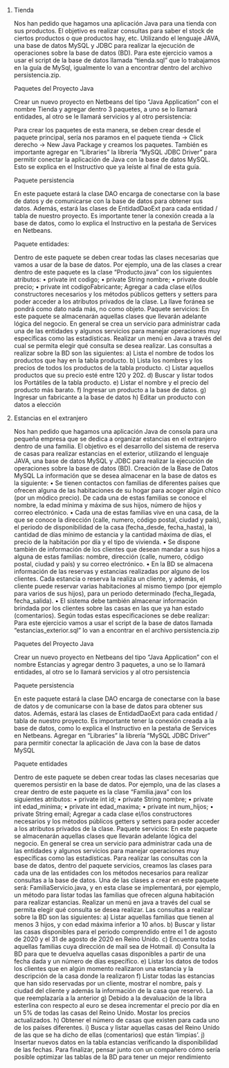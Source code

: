 1. Tienda

   Nos han pedido que hagamos una aplicación Java para una tienda con sus productos. El 
   objetivo es realizar consultas para saber el stock de ciertos productos o que productos hay, 
   etc. Utilizando el lenguaje JAVA, una base de datos MySQL y JDBC para realizar la ejecución 
   de operaciones sobre la base de datos (BD). 
   Para este ejercicio vamos a usar el script de la base de datos llamada “tienda.sql” que lo 
   trabajamos en la guía de MySql, igualmente lo van a encontrar dentro del archivo 
   persistencia.zip.

   Paquetes del Proyecto Java 
   
   Crear un nuevo proyecto en Netbeans del tipo “Java Application” con el nombre Tienda y 
   agregar dentro 3 paquetes, a uno se lo llamará entidades, al otro se le llamará servicios y al 
   otro persistencia:

   Para crear los paquetes de esta manera, se deben crear desde el paquete principal, sería nos 
   paramos en el paquete tienda -> Click derecho -> New Java Package y creamos los paquetes. 
   También es importante agregar en “Libraries” la librería “MySQL JDBC Driver” para permitir 
   conectar la aplicación de Java con la base de datos MySQL. Esto se explica en el Instructivo 
   que ya leíste al final de esta guía.
   
   Paquete persistencia
   
   En este paquete estará la clase DAO encarga de conectarse con la base de datos y de 
   comunicarse con la base de datos para obtener sus datos. Además, estará las clases de 
   EntidadDaoExt para cada entidad / tabla de nuestro proyecto.
   Es importante tener la conexión creada a la base de datos, como lo explica el Instructivo en la 
   pestaña de Services en Netbeans.
   
   Paquete entidades:
   
   Dentro de este paquete se deben crear todas las clases necesarias que vamos a usar de la 
   base de datos. Por ejemplo, una de las clases a crear dentro de este paquete es la clase 
   “Producto.java” con los siguientes atributos:
      • private int codigo;
      • private String nombre;
      • private double precio;
      • private int codigoFabricante;
   Agregar a cada clase el/los constructores necesarios y los métodos públicos getters y setters 
   para poder acceder a los atributos privados de la clase. La llave foránea se pondrá como dato 
   nada más, no como objeto.
   Paquete servicios:
   En este paquete se almacenarán aquellas clases que llevarán adelante lógica del negocio. En 
   general se crea un servicio para administrar cada una de las entidades y algunos servicios 
   para manejar operaciones muy específicas como las estadísticas.
   Realizar un menú en Java a través del cual se permita elegir qué consulta se desea realizar. 
   Las consultas a realizar sobre la BD son las siguientes:
      a) Lista el nombre de todos los productos que hay en la tabla producto. 
      b) Lista los nombres y los precios de todos los productos de la tabla producto. 
      c) Listar aquellos productos que su precio esté entre 120 y 202. 
      d) Buscar y listar todos los Portátiles de la tabla producto. 
      e) Listar el nombre y el precio del producto más barato. 
      f) Ingresar un producto a la base de datos.
      g) Ingresar un fabricante a la base de datos
      h) Editar un producto con datos a elección

2. Estancias en el extranjero

   Nos han pedido que hagamos una aplicación Java de consola para una pequeña empresa que 
   se dedica a organizar estancias en el extranjero dentro de una familia. El objetivo es el
   desarrollo del sistema de reserva de casas para realizar estancias en el exterior, utilizando el 
   lenguaje JAVA, una base de datos MySQL y JDBC para realizar la ejecución de operaciones 
   sobre la base de datos (BD). 
   Creación de la Base de Datos MySQL
   La información que se desea almacenar en la base de datos es la siguiente: 
       • Se tienen contactos con familias de diferentes países que ofrecen alguna de las 
         habitaciones de su hogar para acoger algún chico (por un módico precio). De cada una de 
         estas familias se conoce el nombre, la edad mínima y máxima de sus hijos, número de 
         hijos y correo electrónico.
       • Cada una de estas familias vive en una casa, de la que se conoce la dirección (calle, 
         numero, código postal, ciudad y país), el periodo de disponibilidad de la casa 
         (fecha_desde, fecha_hasta), la cantidad de días mínimo de estancia y la cantidad máxima 
         de días, el precio de la habitación por día y el tipo de vivienda.
       • Se dispone también de información de los clientes que desean mandar a sus hijos a 
         alguna de estas familias: nombre, dirección (calle, numero, código postal, ciudad y país) y 
         su correo electrónico.
       • En la BD se almacena información de las reservas y estancias realizadas por alguno de los 
         clientes. Cada estancia o reserva la realiza un cliente, y además, el cliente puede reservar 
         varias habitaciones al mismo tiempo (por ejemplo para varios de sus hijos), para un 
         periodo determinado (fecha_llegada, fecha_salida).
       • El sistema debe también almacenar información brindada por los clientes sobre las casas 
         en las que ya han estado (comentarios).
         Según todas estas especificaciones se debe realizar: 
   Para este ejercicio vamos a usar el script de la base de datos llamada “estancias_exterior.sql” 
   lo van a encontrar en el archivo persistencia.zip  
   
   Paquetes del Proyecto Java 
   
   Crear un nuevo proyecto en Netbeans del tipo “Java Application” con el nombre Estancias y 
   agregar dentro 3 paquetes, a uno se lo llamará entidades, al otro se lo llamará servicios y al 
   otro persistencia
   
   Paquete persistencia
   
   En este paquete estará la clase DAO encarga de conectarse con la base de datos y de 
   comunicarse con la base de datos para obtener sus datos. Además, estará las clases de 
   EntidadDaoExt para cada entidad / tabla de nuestro proyecto.
   Es importante tener la conexión creada a la base de datos, como lo explica el Instructivo en la 
   pestaña de Services en Netbeans.
   Agregar en “Libraries” la librería “MySQL JDBC Driver” para permitir conectar la aplicación de 
   Java con la base de datos MySQL
   
   Paquete entidades
   
   Dentro de este paquete se deben crear todas las clases necesarias que queremos persistir en 
   la base de datos. Por ejemplo, una de las clases a crear dentro de este paquete es la clase 
   “Familia.java” con los siguientes atributos:
      • private int id;
      • private String nombre;
      • private int edad_minima;
      • private int edad_maxima;
      • private int num_hijos;
      • private String email;
   Agregar a cada clase el/los constructores necesarios y los métodos públicos getters y setters 
   para poder acceder a los atributos privados de la clase.
   Paquete servicios:
   En este paquete se almacenarán aquellas clases que llevarán adelante lógica del negocio. En 
   general se crea un servicio para administrar cada una de las entidades y algunos servicios 
   para manejar operaciones muy específicas como las estadísticas.
   Para realizar las consultas con la base de datos, dentro del paquete servicios, creamos las 
   clases para cada una de las entidades con los métodos necesarios para realizar consultas a la 
   base de datos. Una de las clases a crear en este paquete será: FamiliaServicio.java, y en esta 
   clase se implementará, por ejemplo, un método para listar todas las familias que ofrecen 
   alguna habitación para realizar estancias.
   Realizar un menú en java a través del cual se permita elegir qué consulta se desea realizar. 
   Las consultas a realizar sobre la BD son las siguientes:
      a) Listar aquellas familias que tienen al menos 3 hijos, y con edad máxima inferior a 10 años.
      b) Buscar y listar las casas disponibles para el periodo comprendido entre el 1 de agosto de 
         2020 y el 31 de agosto de 2020 en Reino Unido.
      c) Encuentra todas aquellas familias cuya dirección de mail sea de Hotmail.
      d) Consulta la BD para que te devuelva aquellas casas disponibles a partir de una fecha dada 
         y un número de días específico.
      e) Listar los datos de todos los clientes que en algún momento realizaron una estancia y la 
         descripción de la casa donde la realizaron
      f) Listar todas las estancias que han sido reservadas por un cliente, mostrar el nombre, país y 
         ciudad del cliente y además la información de la casa que reservó. La que reemplazaría a 
         la anterior
      g) Debido a la devaluación de la libra esterlina con respecto al euro se desea incrementar el 
         precio por día en un 5% de todas las casas del Reino Unido. Mostar los precios 
         actualizados.
      h) Obtener el número de casas que existen para cada uno de los países diferentes.
      i) Busca y listar aquellas casas del Reino Unido de las que se ha dicho de ellas (comentarios) 
         que están ‘limpias’.
      j) Insertar nuevos datos en la tabla estancias verificando la disponibilidad de las fechas.
   Para finalizar, pensar junto con un compañero cómo sería posible optimizar las tablas de la BD 
   para tener un mejor rendimiento

